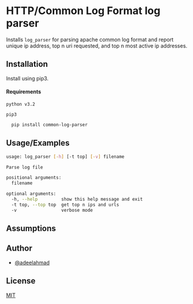 
# HTTP/Common Log Format log parser

Installs `log_parser` for parsing apache common log format and report unique ip address, top n uri requested, and top n most active ip addresses.

## Installation

Install using pip3.

#### Requirements

`python v3.2`

`pip3`

```bash
  pip install common-log-parser
```

## Usage/Examples

```bash
usage: log_parser [-h] [-t top] [-v] filename

Parse log file

positional arguments:
  filename

optional arguments:
  -h, --help         show this help message and exit
  -t top, --top top  get top n ips and urls
  -v                 verbose mode
```

## Assumptions

## Author

- [@adeelahmad](https://www.github.com/adeelahmad)

## License

[MIT](https://choosealicense.com/licenses/mit/)

